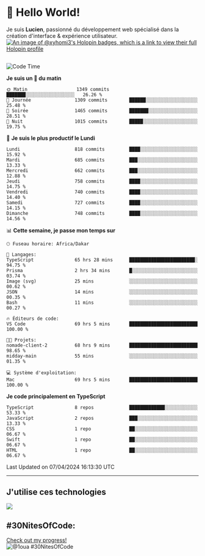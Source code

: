 # 👋 Hello World!

Je suis **Lucien**, passionné du développement web spécialisé dans la création d'interface & expérience utilisateur.
[![An image of @xyhomi3's Holopin badges, which is a link to view their full Holopin profile](https://holopin.me/xyhomi3)](https://holopin.io/@xyhomi3)

##

<!--START_SECTION:waka-->
![Code Time](http://img.shields.io/badge/Code%20Time-874%20hrs%206%20mins-blue)

**Je suis un 🐤 du matin** 

```text
🌞 Matin                  1349 commits        ███████░░░░░░░░░░░░░░░░░░   26.26 % 
🌆 Journée                1309 commits        ██████░░░░░░░░░░░░░░░░░░░   25.48 % 
🌃 Soirée                 1465 commits        ███████░░░░░░░░░░░░░░░░░░   28.51 % 
🌙 Nuit                   1015 commits        █████░░░░░░░░░░░░░░░░░░░░   19.75 % 
```
📅 **Je suis le plus productif le Lundi** 

```text
Lundi                    818 commits         ████░░░░░░░░░░░░░░░░░░░░░   15.92 % 
Mardi                    685 commits         ███░░░░░░░░░░░░░░░░░░░░░░   13.33 % 
Mercredi                 662 commits         ███░░░░░░░░░░░░░░░░░░░░░░   12.88 % 
Jeudi                    758 commits         ████░░░░░░░░░░░░░░░░░░░░░   14.75 % 
Vendredi                 740 commits         ████░░░░░░░░░░░░░░░░░░░░░   14.40 % 
Samedi                   727 commits         ████░░░░░░░░░░░░░░░░░░░░░   14.15 % 
Dimanche                 748 commits         ████░░░░░░░░░░░░░░░░░░░░░   14.56 % 
```


📊 **Cette semaine, je passe mon temps sur** 

```text
🕑︎ Fuseau horaire: Africa/Dakar

💬 Langages: 
TypeScript               65 hrs 28 mins      ████████████████████████░   94.75 % 
Prisma                   2 hrs 34 mins       █░░░░░░░░░░░░░░░░░░░░░░░░   03.74 % 
Image (svg)              25 mins             ░░░░░░░░░░░░░░░░░░░░░░░░░   00.62 % 
JSON                     14 mins             ░░░░░░░░░░░░░░░░░░░░░░░░░   00.35 % 
Bash                     11 mins             ░░░░░░░░░░░░░░░░░░░░░░░░░   00.27 % 

🔥 Éditeurs de code: 
VS Code                  69 hrs 5 mins       █████████████████████████   100.00 % 

🐱‍💻 Projets: 
nomade-client-2          68 hrs 9 mins       █████████████████████████   98.65 % 
midday-main              55 mins             ░░░░░░░░░░░░░░░░░░░░░░░░░   01.35 % 

💻 Système d'exploitation: 
Mac                      69 hrs 5 mins       █████████████████████████   100.00 % 
```

**Je code principalement en TypeScript** 

```text
TypeScript               8 repos             █████████████░░░░░░░░░░░░   53.33 % 
JavaScript               2 repos             ███░░░░░░░░░░░░░░░░░░░░░░   13.33 % 
CSS                      1 repo              ██░░░░░░░░░░░░░░░░░░░░░░░   06.67 % 
Swift                    1 repo              ██░░░░░░░░░░░░░░░░░░░░░░░   06.67 % 
HTML                     1 repo              ██░░░░░░░░░░░░░░░░░░░░░░░   06.67 % 
```




 Last Updated on 07/04/2024 16:13:30 UTC
<!--END_SECTION:waka-->
---

## J'utilise ces technologies

<p align="left">
  <a href="https://skillicons.dev">
    <img src="https://skillicons.dev/icons?i=ts,js,md,scss,tailwind,react,redux,docker,express,astro,vite,nextjs,vercel,figma,ableton" />
  </a>
</p>

## #30NitesOfCode:
  [Check out my progress!](https://www.codedex.io/@1oua/30-nites-of-code)  
  ![@1oua #30NitesOfCode](https://www.codedex.io/api/petStatus?user=1oua)

